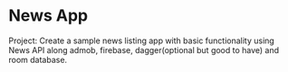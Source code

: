 # News App
Project: Create a sample news listing app with basic functionality using News API
along admob, firebase, dagger(optional but good to have) and room database.

